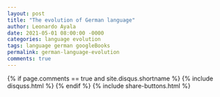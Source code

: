 ```yaml
---
layout: post
title: "The evolution of German language"
author: Leonardo Ayala
date: 2021-05-01 08:00:00 -0000
categories: language evolution
tags: language german googleBooks
permalink: german-language-evolution
comments: true
---
```



{% if page.comments == true and site.disqus.shortname %}
    {% include disquss.html %}
{% endif %}
{% include share-buttons.html %}